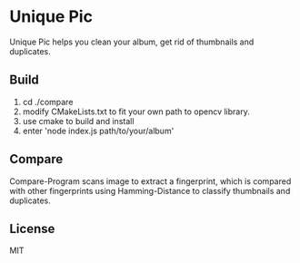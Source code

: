 # Unique Pic

Unique Pic helps you clean your album, get rid of thumbnails and duplicates.

## Build

1. cd ./compare
2. modify CMakeLists.txt to fit your own path to opencv library.
3. use cmake to build and install
4. enter 'node index.js path/to/your/album'

## Compare

Compare-Program scans image to extract a fingerprint, which is compared with
other fingerprints using Hamming-Distance to classify thumbnails and duplicates.

## License

MIT
